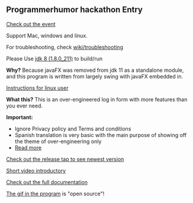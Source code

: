 ## Programmerhumor hackathon Entry

[Check out the event](https://www.reddit.com/r/ProgrammerHumor/comments/ckhow3/the_very_first_programmerhumor_hackathon_is_now/)

Support Mac, windows and linux. 

For troubleshooting, check [wiki/troubleshooting](https://frychicken.github.io/PhEntry/docs/index.html#TrSh)

Please Use [jdk 8 (1.8.0_211)](https://www.oracle.com/technetwork/java/javase/downloads/jdk8-downloads-2133151.html) to build/run

**Why?** Because javaFX was removed from jdk 11 as a standalone module, and this program is written from largely swing with javaFX embedded in.

[Instructions for linux user](https://frychicken.github.io/PhEntry/docs/index.html#installJava)

**What this?** This is an over-engineered log in form with more features than you ever need.

**Important:** 
 * Ignore Privacy policy and Terms and conditions
 * Spanish translation is very basic with the main purpose of showing off the theme of over-engineering only
 * [Read more](https://frychicken.github.io/PhEntry/docs/index.html#Important)

[Check out the release tap to see newest version](https://github.com/frychicken/PhEntry/releases)

[Short video introductory](https://www.reddit.com/r/ProgrammerHumor/comments/ct4q1e/hackathon_2019_entry/)

[Check out the full documentation](https://frychicken.github.io/PhEntry/docs/index.html)

[The gif in the program](docs/image/icon.psd) is "open source"!